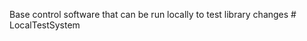 Base control software that can be run locally to test library changes #   L o c a l T e s t S y s t e m  
 